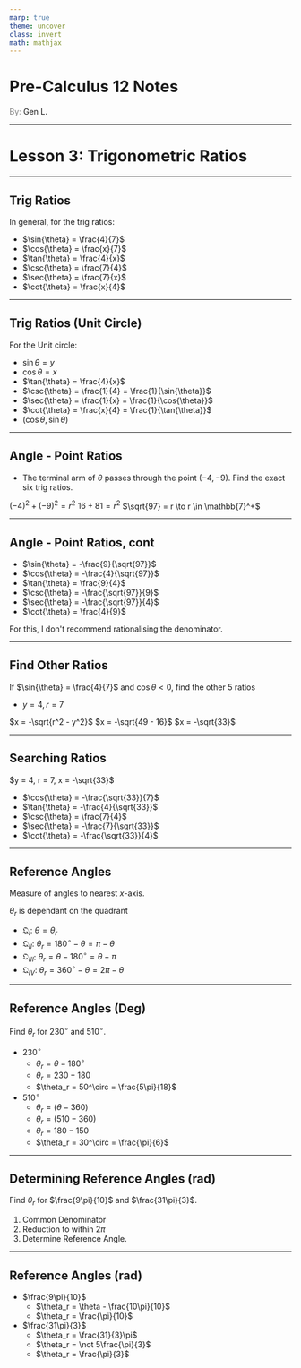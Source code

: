 ```yaml
---
marp: true
theme: uncover
class: invert
math: mathjax
---
```


# <!--fit--> Pre-Calculus 12 Notes
<span style="color:grey">By:</span> Gen L.

<!--_footer: In partnership with Hyperion University, 2024-->

---

# Lesson 3: Trigonometric Ratios

---

## Trig Ratios

In general, for the trig ratios:
* $\sin{\theta} = \frac{4}{7}$
* $\cos{\theta} = \frac{x}{7}$
* $\tan{\theta} = \frac{4}{x}$
* $\csc{\theta} = \frac{7}{4}$
* $\sec{\theta} = \frac{7}{x}$
* $\cot{\theta} = \frac{x}{4}$

---

## Trig Ratios (Unit Circle)

For the Unit circle:

* $\sin{\theta} = y$
* $\cos{\theta} = x$
* $\tan{\theta} = \frac{4}{x}$
* $\csc{\theta} = \frac{1}{4} = \frac{1}{\sin{\theta}}$
* $\sec{\theta} = \frac{1}{x} = \frac{1}{\cos{\theta}}$
* $\cot{\theta} = \frac{x}{4} = \frac{1}{\tan{\theta}}$
* $(\cos{\theta}, \sin{\theta})$

---

## Angle - Point Ratios

* The terminal arm of $\theta$ passes through the point $(-4, -9)$. Find the exact six trig ratios.

$(-4)^2 + (-9)^2 = r^2$
$16 + 81 = r^2$
$\sqrt{97} = r \to r \in \mathbb{7}^+$

---

## Angle - Point Ratios, cont

* $\sin{\theta} = -\frac{9}{\sqrt{97}}$
* $\cos{\theta} = -\frac{4}{\sqrt{97}}$
* $\tan{\theta} = \frac{9}{4}$
* $\csc{\theta} = -\frac{\sqrt{97}}{9}$
* $\sec{\theta} = -\frac{\sqrt{97}}{4}$
* $\cot{\theta} = \frac{4}{9}$

For this, I don't recommend rationalising the denominator.

---

## Find Other Ratios

If $\sin{\theta} = \frac{4}{7}$ and $\cos{\theta} < 0$, find the other 5 ratios
* $y = 4, r = 7$

$x = -\sqrt{r^2 - y^2}$
$x = -\sqrt{49 - 16}$
$x = -\sqrt{33}$

---

## Searching Ratios

$y = 4, r = 7, x = -\sqrt{33}$

* $\cos{\theta} = -\frac{\sqrt{33}}{7}$
* $\tan{\theta} = -\frac{4}{\sqrt{33}}$
* $\csc{\theta} = \frac{7}{4}$
* $\sec{\theta} = -\frac{7}{\sqrt{33}}$
* $\cot{\theta} = -\frac{\sqrt{33}}{4}$

---

## Reference Angles

Measure of angles to nearest $x$-axis.

$\theta_r$ is dependant on the quadrant

* $\mathfrak{Q}_{I}$: $\theta = \theta_r$
* $\mathfrak{Q}_{II}$: $\theta_r = 180^\circ - \theta = \pi - \theta$
* $\mathfrak{Q}_{III}$: $\theta_r = \theta - 180^\circ = \theta - \pi$
* $\mathfrak{Q}_{IV}$: $\theta_r = 360^\circ - \theta = 2\pi - \theta$

---

## Reference Angles (Deg)

Find $\theta_r$ for $230^\circ$ and $510^\circ$.

* $230^\circ$
    * $\theta_r = \theta - 180^\circ$
    * $\theta_r = 230 - 180$
    * $\theta_r = 50^\circ = \frac{5\pi}{18}$
* $510^\circ$
    * $\theta_r = (\theta - 360)$
    * $\theta_r = (510 - 360)$
    * $\theta_r = 180 - 150$
    * $\theta_r = 30^\circ = \frac{\pi}{6}$

---

## Determining Reference Angles (rad)

Find $\theta_r$ for $\frac{9\pi}{10}$ and $\frac{31\pi}{3}$.

1. Common Denominator
2. Reduction to within $2\pi$
3. Determine Reference Angle.

---

## Reference Angles (rad)

* $\frac{9\pi}{10}$
    * $\theta_r = \theta - \frac{10\pi}{10}$
    * $\theta_r = \frac{\pi}{10}$
* $\frac{31\pi}{3}$
    * $\theta_r = \frac{31}{3}\pi$
    * $\theta_r = \not 5\frac{\pi}{3}$
    * $\theta_r = \frac{\pi}{3}$
